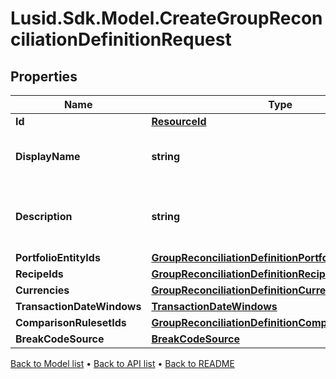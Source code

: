 # Lusid.Sdk.Model.CreateGroupReconciliationDefinitionRequest

## Properties

Name | Type | Description | Notes
------------ | ------------- | ------------- | -------------
**Id** | [**ResourceId**](ResourceId.md) |  | [optional] 
**DisplayName** | **string** | The name of the Group Reconciliation Definition | 
**Description** | **string** | The description of the Group Reconciliation Definition | [optional] 
**PortfolioEntityIds** | [**GroupReconciliationDefinitionPortfolioEntityIds**](GroupReconciliationDefinitionPortfolioEntityIds.md) |  | 
**RecipeIds** | [**GroupReconciliationDefinitionRecipeIds**](GroupReconciliationDefinitionRecipeIds.md) |  | [optional] 
**Currencies** | [**GroupReconciliationDefinitionCurrencies**](GroupReconciliationDefinitionCurrencies.md) |  | [optional] 
**TransactionDateWindows** | [**TransactionDateWindows**](TransactionDateWindows.md) |  | [optional] 
**ComparisonRulesetIds** | [**GroupReconciliationDefinitionComparisonRulesetIds**](GroupReconciliationDefinitionComparisonRulesetIds.md) |  | [optional] 
**BreakCodeSource** | [**BreakCodeSource**](BreakCodeSource.md) |  | 

[Back to Model list](../README.md#documentation-for-models) &#8226; [Back to API list](../README.md#documentation-for-api-endpoints) &#8226; [Back to README](../README.md)

